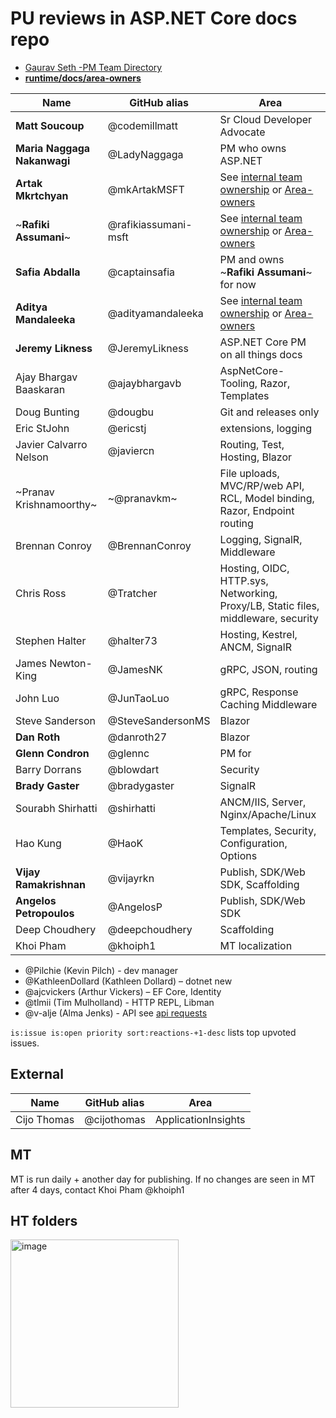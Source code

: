 #  PU reviews in ASP.NET Core docs repo

* [Gaurav Seth -PM Team Directory](https://microsoft.sharepoint.com/teams/DotNetTeam/_layouts/15/Doc.aspx?sourcedoc=%7Bad2883fe-3802-4a0a-baa5-342ad9788ed2%7D&action=edit&wd=target(General_Notes.one%7C48d17bd8-d27f-450a-ba3c-2a734aa96213%2FPM%20Team%20Directory%7C12efe9b6-fffc-4711-be35-e6f55c50d0e0%2F)&wdorigin=NavigationUrl&share=IgH-gyitAjgKSrqlNCrZeI7SAb9S4NdBhM0xUjRFZd174YM)
* [**runtime/docs/area-owners**](https://github.com/dotnet/runtime/blob/master/docs/area-owners.md)

| Name | GitHub alias | Area |
| ---- | -------------| ---- |
| **Matt Soucoup** | @codemillmatt | Sr Cloud Developer Advocate |
| **Maria Naggaga Nakanwagi** | @LadyNaggaga | PM who owns ASP.NET |
| **Artak Mkrtchyan** | @mkArtakMSFT | See [internal team ownership](https://github.com/dotnet/aspnetcore-internal/wiki/Team-Ownership) or [Area-owners](https://github.com/dotnet/runtime/blob/main/docs/area-owners.md) |
| ~**Rafiki Assumani**~ | @rafikiassumani-msft | See [internal team ownership](https://github.com/dotnet/aspnetcore-internal/wiki/Team-Ownership) or [Area-owners](https://github.com/dotnet/runtime/blob/main/docs/area-owners.md)|
| **Safia Abdalla** | @captainsafia | PM and owns ~**Rafiki Assumani**~ for now  |
| **Aditya Mandaleeka** | @adityamandaleeka | See [internal team ownership](https://github.com/dotnet/aspnetcore-internal/wiki/Team-Ownership) or [Area-owners](https://github.com/dotnet/runtime/blob/main/docs/area-owners.md)|
| **Jeremy Likness** | @JeremyLikness | ASP.NET Core PM on all things docs |
| Ajay Bhargav Baaskaran | @ajaybhargavb | AspNetCore-Tooling, Razor, Templates |
| Doug Bunting | @dougbu | Git and releases only |
| Eric StJohn | @ericstj | extensions, logging |
| Javier Calvarro Nelson |	@javiercn | Routing, Test, Hosting, Blazor |
| ~Pranav Krishnamoorthy~ | ~@pranavkm~	| File uploads, MVC/RP/web API, RCL, Model binding, Razor, Endpoint routing |
| Brennan Conroy | @BrennanConroy | Logging, SignalR, Middleware |
| Chris Ross | @Tratcher | Hosting, OIDC, HTTP.sys, Networking, Proxy/LB, Static files, middleware, security |
| Stephen Halter | @halter73 | Hosting, Kestrel, ANCM, SignalR |
| James Newton-King | @JamesNK | gRPC, JSON, routing |
| John Luo | @JunTaoLuo | gRPC, Response Caching Middleware |
| Steve Sanderson | @SteveSandersonMS  | Blazor |
| **Dan Roth** | @danroth27 | Blazor |
| **Glenn Condron** | @glennc | PM for  |
| Barry Dorrans | @blowdart | Security |
| **Brady Gaster** | @bradygaster | SignalR |
| Sourabh Shirhatti | @shirhatti | ANCM/IIS, Server, Nginx/Apache/Linux |
| Hao Kung | @HaoK  | Templates, Security, Configuration, Options |
| **Vijay Ramakrishnan**| @vijayrkn | Publish, SDK/Web SDK, Scaffolding |
| **Angelos Petropoulos**| @AngelosP | Publish, SDK/Web SDK |
| Deep Choudhery | @deepchoudhery | Scaffolding |
| Khoi Pham  | @khoiph1 | MT localization |

* @Pilchie (Kevin Pilch) - dev manager
* @KathleenDollard (Kathleen Dollard) – dotnet new
* @ajcvickers (Arthur Vickers) – EF Core, Identity
* @tlmii (Tim Mulholland) - HTTP REPL, Libman
* @v-alje (Alma Jenks) - API see [api requests](https://github.com/Rick-Anderson/Report/blob/master/kt.md#api-ref-pages)

`is:issue is:open priority sort:reactions-+1-desc` lists top upvoted issues.

## External 

| Name | GitHub alias | Area | 
| ---- | -------------| ---- |
| Cijo Thomas | @cijothomas | ApplicationInsights |

## MT

MT is run daily + another day for publishing. If no changes are seen in MT after 4 days, contact Khoi Pham  @khoiph1

## HT folders

<img width="269" alt="image" src="https://user-images.githubusercontent.com/3605364/157732279-b5b3f5a1-7d57-4832-8040-cb9a15c33547.png">


